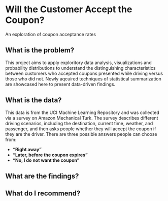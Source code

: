 # Will the Customer Accept the Coupon?
An exploration of coupon acceptance rates

## What is the problem? 
This project aims to apply exploritory data analysis, visualizations and probability distributions to understand the distinguishing characteristics between customers who accepted coupons presented while driving versus those who did not. Newly aqcuired techniques of statistical summarization are showcased here to present data-driven findings.

## What is the data?
This data is from the UCI Machine Learning Repository and was collected via a survey on Amazon Mechanical Turk. The survey describes different driving scenarios, including the destination, current time, weather, and passenger, and then asks people whether they will accept the coupon if they are the driver. There are three possible answers people can choose from:

- **“Right away”**
- **“Later, before the coupon expires”**
- **“No, I do not want the coupon”**

## What are the findings?

## What do I recommend?
